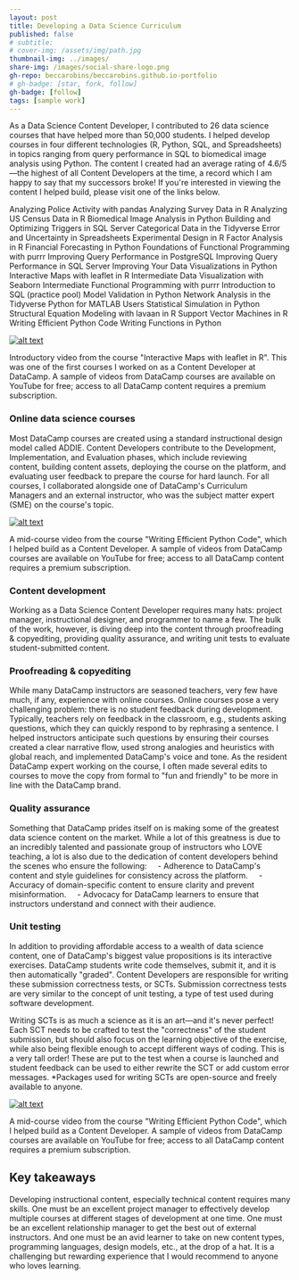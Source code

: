 ```yaml
---
layout: post
title: Developing a Data Science Curriculum
published: false
# subtitle:
# cover-img: /assets/img/path.jpg
thumbnail-img: ../images/
share-img: /images/social-share-logo.png
gh-repo: beccarobins/beccarobins.github.io-portfolio
# gh-badge: [star, fork, follow]
gh-badge: [follow]
tags: [sample work]
---
```


As a Data Science Content Developer, I contributed to 26 data science courses that have helped more than 50,000 students. I helped develop courses in four different technologies (R, Python, SQL, and Spreadsheets) in topics ranging from query performance in SQL to biomedical image analysis using Python. The content I created had an average rating of 4.6/5—the highest of all Content Developers at the time, a record which I am happy to say that my successors broke! If you're interested in viewing the content I helped build, please visit one of the links below.

​​​​​​​Analyzing Police Activity with pandas
Analyzing Survey Data in R
Analyzing US Census Data in R
Biomedical Image Analysis in Python
Building and Optimizing Triggers in SQL Server
Categorical Data in the Tidyverse
Error and Uncertainty in Spreadsheets
Experimental Design in R
Factor Analysis in R
Financial Forecasting in Python
Foundations of Functional Programming with purrr
Improving Query Performance in PostgreSQL​​​​​​​
Improving Query Performance in SQL Server​​​​​​​
Improving Your Data Visualizations in Python
Interactive Maps with leaflet in R
Intermediate Data Visualization with Seaborn
Intermediate Functional Programming with purrr
Introduction to SQL (practice pool)
Model Validation in Python
Network Analysis in the Tidyverse
Python for MATLAB Users
Statistical Simulation in Python
Structural Equation Modeling with lavaan in R
Support Vector Machines in R
Writing Efficient Python Code
Writing Functions in Python

[![alt text](https://img.youtube.com/vi/video-id/0.jpg)](https://www.youtube.com/embed/CUZ6oSLTzlc)

<figcaption  class="caption">Introductory video from the course "Interactive Maps with leaflet in R". This was one of the first courses I worked on as a Content Developer at DataCamp. A sample of videos from DataCamp courses are available on YouTube for free; access to all DataCamp content requires a premium subscription.</figcaption>

### Online data science courses
Most DataCamp courses are created using a standard instructional design model called ADDIE. Content Developers contribute to the Development, Implementation, and Evaluation phases, which include reviewing content, building content assets, deploying the course on the platform, and evaluating user feedback to prepare the course for hard launch.​​​​​​​
For all courses, I collaborated alongside one of DataCamp's Curriculum Managers and an external instructor, who was the subject matter expert (SME) on the course's topic.

[![alt text](https://img.youtube.com/vi/video-id/0.jpg)](https://www.youtube.com/embed/v6yf43eOqjM)

<figcaption  class="caption">A mid-course video from the course "Writing Efficient Python Code", which I helped build as a Content Developer. A sample of videos from DataCamp courses are available on YouTube for free; access to all DataCamp content requires a premium subscription.</figcaption>

### Content development
Working as a Data Science Content Developer requires many hats: project manager, instructional designer, and programmer to name a few. The bulk of the work, however, is diving deep into the content through proofreading & copyediting, providing quality assurance, and writing unit tests to evaluate student-submitted content.

### Proofreading & copyediting
While many DataCamp instructors are seasoned teachers, very few have much, if any, experience with online courses. Online courses pose a very challenging problem: there is no student feedback during development. Typically, teachers rely on feedback in the classroom, e.g., students asking questions, which they can quickly respond to by rephrasing a sentence. I helped instructors anticipate such questions by ensuring their courses created a clear narrative flow, used strong analogies and heuristics with global reach, and implemented DataCamp's voice and tone. As the resident DataCamp expert working on the course, I often made several edits to courses to move the copy from formal to "fun and friendly" to be more in line with the DataCamp brand.

### Quality assurance
Something that DataCamp prides itself on is making some of the greatest data science content on the market. While a lot of this greatness is due to an incredibly talented and passionate group of instructors who LOVE teaching, a lot is also due to the dedication of content developers behind the scenes who ensure the following:
    - Adherence to DataCamp's content and style guidelines for consistency across the platform.
    - Accuracy of domain-specific content to ensure clarity and prevent misinformation.
    - Advocacy for DataCamp learners to ensure that instructors understand and connect with their audience.

### Unit testing
In addition to providing affordable access to a wealth of data science content, one of DataCamp's biggest value propositions is its interactive exercises. DataCamp students write code themselves, submit it, and it is then automatically "graded". Content Developers are responsible for writing these submission correctness tests, or SCTs. Submission correctness tests are very similar to the concept of unit testing, a type of test used during software development.

Writing SCTs is as much a science as it is an art—and it's never perfect! Each SCT needs to be crafted to test the "correctness" of the student submission, but should also focus on the learning objective of the exercise, while also being flexible enough to accept different ways of coding. This is a very tall order! These are put to the test when a course is launched and student feedback can be used to either rewrite the SCT or add custom error messages.​​​​​​​
*Packages used for writing SCTs are open-source and freely available to anyone.

[![alt text](https://img.youtube.com/vi/video-id/0.jpg)](https://youtu.be/syWOP_u37ZA)

<figcaption  class="caption">A mid-course video from the course "Writing Efficient Python Code", which I helped build as a Content Developer. A sample of videos from DataCamp courses are available on YouTube for free; access to all DataCamp content requires a premium subscription.</figcaption>

## Key takeaways
Developing instructional content, especially technical content requires many skills. One must be an excellent project manager to effectively develop multiple courses at different stages of development at one time. One must be an excellent relationship manager to get the best out of external instructors. And one must be an avid learner to take on new content types, programming languages, design models, etc., at the drop of a hat. It is a challenging but rewarding experience that I would recommend to anyone who loves learning.
